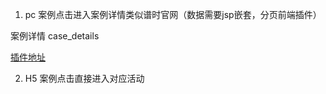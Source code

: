 1. pc
  案例点击进入案例详情类似谱时官网（数据需要jsp嵌套，分页前端插件）
  
  案例详情 case_details 
  
  [插件地址](http://www.jq22.com/jquery-info5697)  
  
2. H5
  案例点击直接进入对应活动
